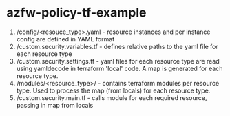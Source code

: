 # azfw-policy-tf-example

1. /config/<resouce_type>.yaml - resource instances and per instance config are defined in YAML format 
2. /custom.security.variables.tf - defines relative paths to the yaml file for each resource type
3. /custom.security.settings.tf - yaml files for each resource type are read using yamldecode in terraform 'local' code. A map is generated for each resource type.
4. /modules/<resource_type>/ - contains terraform modules per resource type. Used to process the map (from locals) for each resource type.
5. /custom.security.main.tf - calls module for each required resource, passing in map from locals

